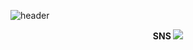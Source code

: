 ![header](https://capsule-render.vercel.app/api?type=waving&color=9cf0de&height=300&section=header&text=Hello👋%20I'm%20Seoeun&fontSize=70&fontColor=ffffff)

<div align="center">
  <b>SNS<b>
    <img src="https://img.shields.io/badge/Firebase-FFCA28?style=flat-square&logo=firebase&logoColor=white"/>
</div>

<!--


**seoeunkong/seoeunkong** is a ✨ _special_ ✨ repository because its `README.md` (this file) appears on your GitHub profile.

Here are some ideas to get you started:

- 🔭 I’m currently working on ...
- 🌱 I’m currently learning ...
- 👯 I’m looking to collaborate on ...
- 🤔 I’m looking for help with ...
- 💬 Ask me about ...
- 📫 How to reach me: ...
- 😄 Pronouns: ...
- ⚡ Fun fact: ...
-->
